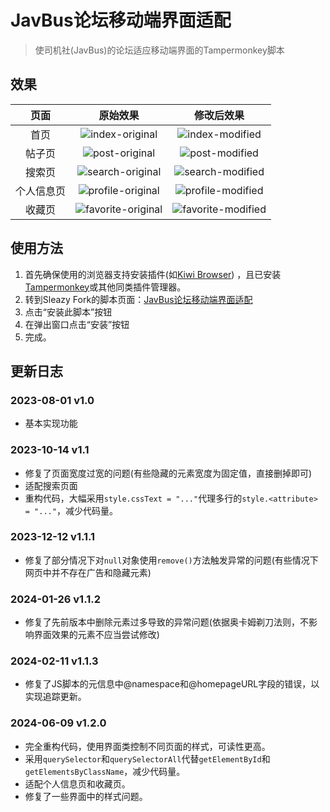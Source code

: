# JavBus论坛移动端界面适配

> 使司机社(JavBus)的论坛适应移动端界面的Tampermonkey脚本

## 效果

|  页面   |                                           原始效果                                           |                                          修改后效果                                           |
|:-----:|:----------------------------------------------------------------------------------------:|:----------------------------------------------------------------------------------------:|
|  首页   |  ![index-original](https://i2.mjj.rip/2024/06/09/680ba5614763c3892fc8a428b6f7882b.png)   |  ![index-modified](https://i2.mjj.rip/2024/06/09/28db0cd029ba2981549459ceb9c15cf1.png)   |
|  帖子页  |   ![post-original](https://i2.mjj.rip/2024/06/09/680ba5614763c3892fc8a428b6f7882b.png)   |   ![post-modified](https://i2.mjj.rip/2024/06/09/c20a7c4409955b35ef9c6e6891bb2bda.png)   |
|  搜索页  |  ![search-original](https://i2.mjj.rip/2024/06/09/1c44aefa234a154cd35e2ed6a1e08919.png)  |  ![search-modified](https://i2.mjj.rip/2024/06/09/34abe7d69aab99b2154f9358b85cb1ec.png)  |
| 个人信息页 | ![profile-original](https://i2.mjj.rip/2024/06/09/a38614bcea66a901ea12108bb9decbb4.png)  | ![profile-modified](https://i2.mjj.rip/2024/06/09/6bbfb55ad33f342da511fe1930f30379.png)  |
|  收藏页  | ![favorite-original](https://i2.mjj.rip/2024/06/09/b0c7490064452260fcc8288d552d42b4.png) | ![favorite-modified](https://i2.mjj.rip/2024/06/09/8209f2e6e656772f15d419423d7cf002.png) |

## 使用方法

1. 首先确保使用的浏览器支持安装插件(如[Kiwi Browser](https://kiwibrowser.com/))
   ，且已安装[Tampermonkey](https://www.tampermonkey.net/)或其他同类插件管理器。
2. 转到Sleazy
   Fork的脚本页面：[JavBus论坛移动端界面适配](https://sleazyfork.org/zh-CN/scripts/472169-javbus论坛移动端界面适配)
3. 点击“安装此脚本”按钮
4. 在弹出窗口点击“安装”按钮
5. 完成。

## 更新日志

### 2023-08-01 v1.0

* 基本实现功能

### 2023-10-14 v1.1

* 修复了页面宽度过宽的问题(有些隐藏的元素宽度为固定值，直接删掉即可)
* 适配搜索页面
* 重构代码，大幅采用`style.cssText = "..."`代理多行的`style.<attribute> = "..."`，减少代码量。

### 2023-12-12 v1.1.1

* 修复了部分情况下对`null`对象使用`remove()`方法触发异常的问题(有些情况下网页中并不存在广告和隐藏元素)

### 2024-01-26 v1.1.2

* 修复了先前版本中删除元素过多导致的异常问题(依据奥卡姆剃刀法则，不影响界面效果的元素不应当尝试修改)

### 2024-02-11 v1.1.3

* 修复了JS脚本的元信息中@namespace和@homepageURL字段的错误，以实现追踪更新。

### 2024-06-09 v1.2.0

* 完全重构代码，使用界面类控制不同页面的样式，可读性更高。
* 采用`querySelector`和`querySelectorAll`代替`getElementById`和`getElementsByClassName`，减少代码量。
* 适配个人信息页和收藏页。
* 修复了一些界面中的样式问题。
